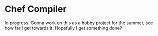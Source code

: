 # Chef Compiler
In progress. Gonna work on this as a hobby project for the summer, see how far I get towards it. Hopefully I get something done? 